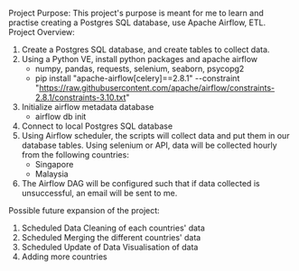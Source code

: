 Project Purpose: This project's purpose is meant for me to learn and practise creating a Postgres SQL database, use Apache Airflow, ETL.
Project Overview:

1. Create a Postgres SQL database, and create tables to collect data.
2. Using a Python VE, install python packages and apache airflow
   * numpy, pandas, requests, selenium, seaborn, psycopg2
   * pip install "apache-airflow[celery]==2.8.1" --constraint "https://raw.githubusercontent.com/apache/airflow/constraints-2.8.1/constraints-3.10.txt"
4. Initialize airflow metadata database
   * airflow db init
6. Connect to local Postgres SQL database 
7. Using Airflow scheduler, the scripts will collect data and put them in our database tables. Using selenium or API, data will be collected hourly from the following countries:
   * Singapore
   * Malaysia
9. The Airflow DAG will be configured such that if data collected is unsuccessful, an email will be sent to me.

Possible future expansion of the project:
1. Scheduled Data Cleaning of each countries' data
2. Scheduled Merging the different countries' data
3. Scheduled Update of Data Visualisation of data
4. Adding more countries



